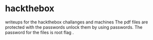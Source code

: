 # hackthebox
writeups for the hackthebox challanges and machines
The pdf files are protected with the passwords unlock them by using passwords.
The password for the files is root flag   .
